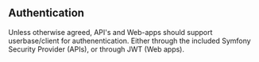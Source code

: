 ## Authentication

Unless otherwise agreed, API's and Web-apps should support userbase/client for authenentication. Either through the included Symfony Security Provider (APIs), or through JWT (Web apps).
